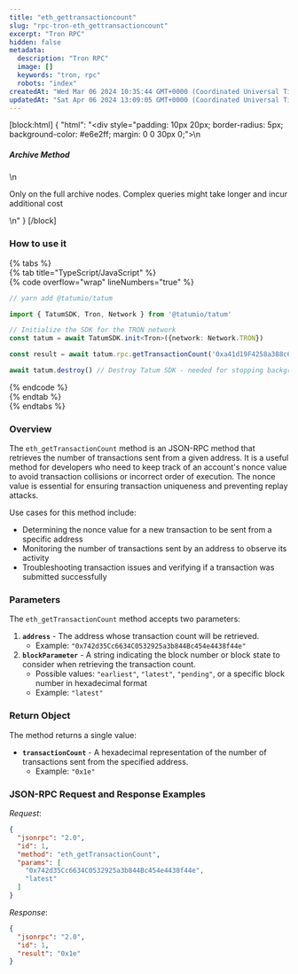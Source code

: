 ```yaml
---
title: "eth_gettransactioncount"
slug: "rpc-tron-eth_gettransactioncount"
excerpt: "Tron RPC"
hidden: false
metadata: 
  description: "Tron RPC"
  image: []
  keywords: "tron, rpc"
  robots: "index"
createdAt: "Wed Mar 06 2024 10:35:44 GMT+0000 (Coordinated Universal Time)"
updatedAt: "Sat Apr 06 2024 13:09:05 GMT+0000 (Coordinated Universal Time)"
---
```

[block:html]
{
  "html": "<div style=\"padding: 10px 20px; border-radius: 5px; background-color: #e6e2ff; margin: 0 0 30px 0;\">\n  <h5>Archive Method</h5>\n  <p>Only on the full archive nodes. Complex queries might take longer and incur additional cost</p>\n</div>"
}
[/block]


### How to use it

{% tabs %}  
{% tab title="TypeScript/JavaScript" %}  
{% code overflow="wrap" lineNumbers="true" %}

```typescript
// yarn add @tatumio/tatum

import { TatumSDK, Tron, Network } from '@tatumio/tatum'

// Initialize the SDK for the TRON network
const tatum = await TatumSDK.init<Tron>({network: Network.TRON})

const result = await tatum.rpc.getTransactionCount('0xa41d19F4258a388c639B7CcD938FCE3fb7D05e86', 'latest')

await tatum.destroy() // Destroy Tatum SDK - needed for stopping background jobs
```

{% endcode %}  
{% endtab %}  
{% endtabs %}

### Overview

The `eth_getTransactionCount` method is an JSON-RPC method that retrieves the number of transactions sent from a given address. It is a useful method for developers who need to keep track of an account's nonce value to avoid transaction collisions or incorrect order of execution. The nonce value is essential for ensuring transaction uniqueness and preventing replay attacks.

Use cases for this method include:

- Determining the nonce value for a new transaction to be sent from a specific address
- Monitoring the number of transactions sent by an address to observe its activity
- Troubleshooting transaction issues and verifying if a transaction was submitted successfully

### Parameters

The `eth_getTransactionCount` method accepts two parameters:

1. **`address`** - The address whose transaction count will be retrieved.
   - Example: `"0x742d35Cc6634C0532925a3b844Bc454e4438f44e"`
2. **`blockParameter`** - A string indicating the block number or block state to consider when retrieving the transaction count.
   - Possible values: `"earliest"`, `"latest"`, `"pending"`, or a specific block number in hexadecimal format
   - Example: `"latest"`

### Return Object

The method returns a single value:

- **`transactionCount`** - A hexadecimal representation of the number of transactions sent from the specified address.
  - Example: `"0x1e"`

### JSON-RPC Request and Response Examples

_Request_:

```json
{
  "jsonrpc": "2.0",
  "id": 1,
  "method": "eth_getTransactionCount",
  "params": [
    "0x742d35Cc6634C0532925a3b844Bc454e4438f44e",
    "latest"
  ]
}
```

_Response_:

```json
{
  "jsonrpc": "2.0",
  "id": 1,
  "result": "0x1e"
}
```

